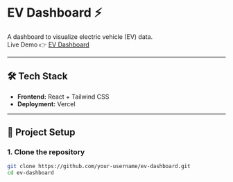 # EV Dashboard ⚡

A dashboard to visualize electric vehicle (EV) data.  
Live Demo 👉 [EV Dashboard](https://ev-dashboard-gilt.vercel.app/)

---

## 🛠️ Tech Stack
- **Frontend:** React + Tailwind CSS
- **Deployment:** Vercel

---

## 📂 Project Setup

### 1. Clone the repository
```bash
git clone https://github.com/your-username/ev-dashboard.git
cd ev-dashboard
